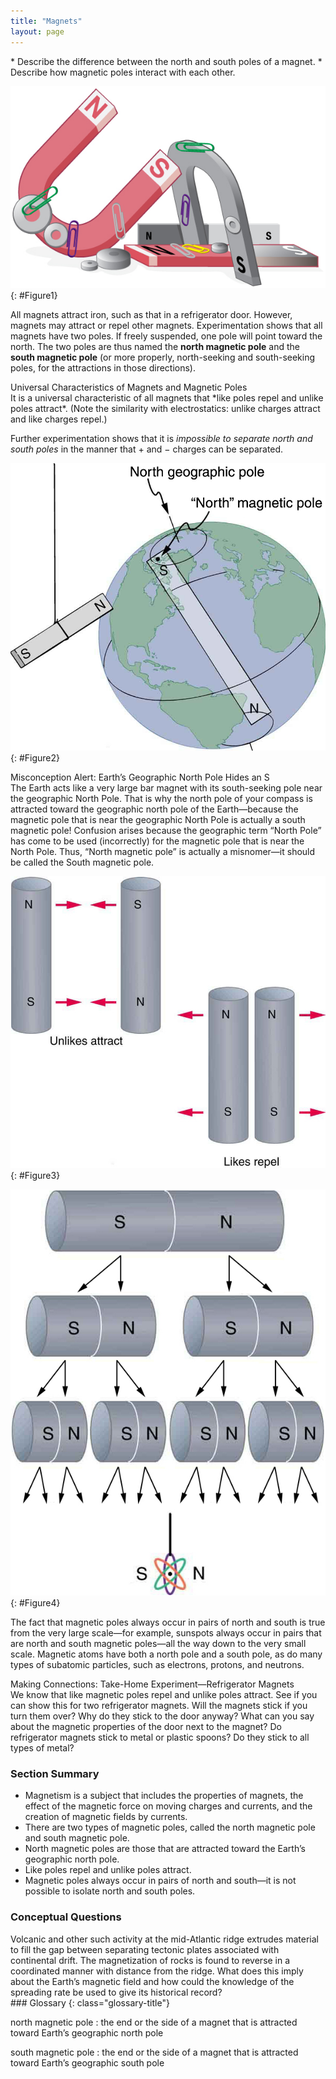```yaml
---
title: "Magnets"
layout: page
--- 
```


<div class="abstract" markdown="1">
* Describe the difference between the north and south poles of a magnet.
* Describe how magnetic poles interact with each other.
</div>

![Bar magnets, horseshoe magnets, and disc-shaped magnets attract and repel each other. Metal paperclips stick to some of the magnets.](../resources/Figure_23_01_01a.jpg "Magnets come in various shapes, sizes, and strengths. All have both a north pole and a south pole. There is never an isolated pole (a monopole).")
{: #Figure1}

All magnets attract iron, such as that in a refrigerator door. However, magnets
may attract or repel other magnets. Experimentation shows that all magnets have
two poles. If freely suspended, one pole will point toward the north. The two
poles are thus named the **north magnetic pole** and the **south magnetic
pole** (or more properly, north-seeking and south-seeking poles, for the
attractions in those directions).

<div class="note" data-has-label="true" data-label="" markdown="1">
<div class="title">
Universal Characteristics of Magnets and Magnetic Poles
</div>
It is a universal characteristic of all magnets that *like poles repel and unlike poles attract*. (Note the similarity with electrostatics: unlike charges attract and like charges repel.)

Further experimentation shows that it is *impossible to separate north and south
poles* in the manner that + and − charges can be separated.

</div>

![A globe of the Earth with a bar magnet inside it. The south pole of the bar magnet inside the globe is at the north magnetic pole and is near, but not exactly on, the north geographic pole. The north pole of the bar magnet inside the globe is near the south geographic pole. Another bar magnet hangs beside the globe. The north pole of this magnet is pointing toward the north pole of the globe (or the south pole of the magnet inside the globe).](../resources/Figure_23_01_02a.jpg "One end of a bar magnet is suspended from a thread that points toward north. The magnet&#x2019;s two poles are labeled N and S for north-seeking and south-seeking poles, respectively.")
{: #Figure2}

<div class="note" data-has-label="true"  data-label="" markdown="1">
<div class="title">
Misconception Alert: Earth’s Geographic North Pole Hides an S
</div>
The Earth acts like a very large bar magnet with its south-seeking pole near the geographic North Pole. That is why the north pole of your compass is attracted toward the geographic north pole of the Earth—because the magnetic pole that is near the geographic North Pole is actually a south magnetic pole! Confusion arises because the geographic term “North Pole” has come to be used (incorrectly) for the magnetic pole that is near the North Pole. Thus, “North magnetic pole” is actually a misnomer—it should be called the South magnetic pole.

</div>

![Two sets of bar magnets. The first set of magnets are oriented with the unlike poles adjacent to each other. Force arrows show that these magnets are pulling on each other. The second set of magnets is oriented with the like poles adjacent to each other. Force arrows show that these magnets are pushing each other away.](../resources/Figure_23_01_03a.jpg "Unlike poles attract, whereas like poles repel.")
{: #Figure3}

![A bar magnet is split in half several times. The original magnet has a south pole and a north pole. Each time the magnet is split, each new half has both a south pole and a north pole.](../resources/Figure_23_01_04a.jpg "North and south poles always occur in pairs. Attempts to separate them result in more pairs of poles. If we continue to split the magnet, we will eventually get down to an iron atom with a north pole and a south pole&#x2014;these, too, cannot be separated.")
{: #Figure4}

The fact that magnetic poles always occur in pairs of north and south is true
from the very large scale—for example, sunspots always occur in pairs that are
north and south magnetic poles—all the way down to the very small scale.
Magnetic atoms have both a north pole and a south pole, as do many types of
subatomic particles, such as electrons, protons, and neutrons.

<div class="note" data-has-label="true" data-label="" markdown="1">
<div class="title">
Making Connections: Take-Home Experiment—Refrigerator Magnets
</div>
We know that like magnetic poles repel and unlike poles attract. See if you can show this for two refrigerator magnets. Will the magnets stick if you turn them over? Why do they stick to the door anyway? What can you say about the magnetic properties of the door next to the magnet? Do refrigerator magnets stick to metal or plastic spoons? Do they stick to all types of metal?

</div>

### Section Summary

* Magnetism is a subject that includes the properties of magnets, the effect of
  the magnetic force on moving charges and currents, and the creation of
  magnetic fields by currents.
* There are two types of magnetic poles, called the north magnetic pole and
  south magnetic pole.
* North magnetic poles are those that are attracted toward the Earth’s
  geographic north pole.
* Like poles repel and unlike poles attract.
* Magnetic poles always occur in pairs of north and south—it is not possible to
  isolate north and south poles.

### Conceptual Questions

<div class="exercise" data-element-type="conceptual-questions">
<div class="problem" markdown="1">
Volcanic and other such activity at the mid-Atlantic ridge extrudes material to fill the gap between separating tectonic plates associated with continental drift. The magnetization of rocks is found to reverse in a coordinated manner with distance from the ridge. What does this imply about the Earth’s magnetic field and how could the knowledge of the spreading rate be used to give its historical record?

</div>
</div>

<div class="glossary" markdown="1">
### Glossary
{: class="glossary-title"}

north magnetic pole
: the end or the side of a magnet that is attracted toward Earth’s geographic
north pole

south magnetic pole
: the end or the side of a magnet that is attracted toward Earth’s geographic
south pole

</div>
